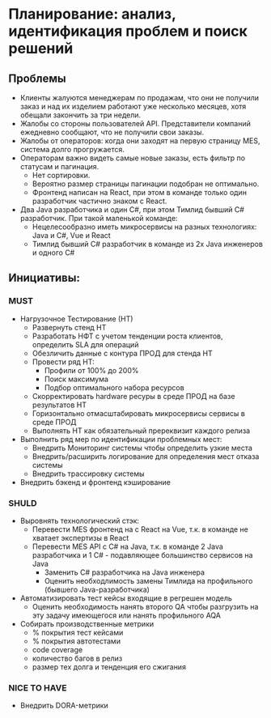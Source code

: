 # Планирование: анализ, идентификация проблем и поиск решений

## Проблемы
* Клиенты жалуются менеджерам по продажам, что они не получили заказ и над их изделием работают уже несколько месяцев, хотя обещали закончить за три недели.
* Жалобы со стороны пользователей API. Представители компаний ежедневно сообщают, что не получили свои заказы.
* Жалобы от операторов: когда они заходят на первую страницу MES, система долго прогружается.
* Операторам важно видеть самые новые заказы, есть фильтр по статусам и пагинация. 
  * Нет сортировки. 
  * Вероятно размер страницы пагинации подобран не оптимально.
  * Фронтенд написан на React, при этом в команде только один разработчик частично знаком с React.
* Два Java разработчика и один C#, при этом Тимлид бывший C# разработчик. При такой маленькой команде:
  * Нецелесообразно иметь микросервисы на разных технологиях: Java и C#, Vue и React
  * Тимлид бывший C# разработчик в команде из 2х Java инженеров и одного C# 
    
## Инициативы:
### MUST
* Нагрузочное Тестирование (НТ)
  * Развернуть стенд НТ
  * Разработать НФТ с учетом тенденции роста клиентов, определить SLA для операций
  * Обезличить данные с контура ПРОД для стенда НТ
  * Провести ряд НТ:
    * Профили от 100% до 200%
    * Поиск максимума 
    * Подбор оптимального набора ресурсов
  * Скорректировать hardware ресуры в среде ПРОД на базе результатов НТ
  * Горизонтально отмасштабировать микросервисы сервисы в среде ПРОД    
  * Выполнять НТ как обязательный пререквизит каждого релиза
* Выполнить ряд мер по идентификации проблемных мест:
  * Внедрить Мониторинг системы чтобы определить узкие места
  * Внедрить/расширить логирование для определения мест отказа системы
  * Внедрить трассировку системы
* Внедрить бэкенд и фронтенд кэширование

### SHULD
* Выровнять технологический стэк:
  * Перевести MES фронтенд на с React на Vue, т.к. в команде не хватает экспертизы в React
  * Перевести MES API с C# на Java, т.к. в команде 2 Java разработчика и 1 C# - подавляющее большинство сервисов на Java
    * Заменить C# разработчика на Java инженера
    * Оценить необходлимость замены Тимлида на профильного (бывшего Java-разработчика)
* Автоматизировать тест кейсы входящие в регрешен модель
  * Оценить необходимость нанять второго QA чтобы разгрузить на эту задачу имеющегося или нанять профильного AQA
* Собирать производственные метрики
  * % покрытия тест кейсами
  * % покрытия автотестами
  * code coverage
  * количество багов в релиз
  * размер тех долга и тенденция его сжигания

### NICE TO HAVE
* Внедрить DORA-метрики